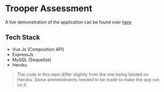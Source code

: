 # Trooper Assessment

A live demonstration of the application can be found over [here](http://trooper.herokuapp.com/login)

## Tech Stack
* Vue Js (Composition API)
* ExpressJs
* MySQL (Sequelize)
* Heroku

> The code in this repo differ slightly from the one being hosted on Heroku. Some ammendments needed to be made to make the app run on it.
